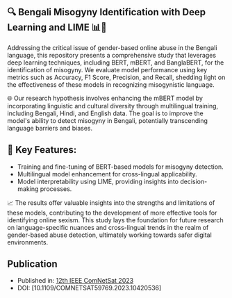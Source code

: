 ## **🔍 Bengali Misogyny Identification with Deep Learning and LIME 📊🔬**

Addressing the critical issue of gender-based online abuse in the Bengali language, this repository presents a comprehensive study that leverages deep learning techniques, including BERT, mBERT, and BanglaBERT, for the identification of misogyny. We evaluate model performance using key metrics such as Accuracy, F1 Score, Precision, and Recall, shedding light on the effectiveness of these models in recognizing misogynistic language.

🌐 Our research hypothesis involves enhancing the mBERT model by incorporating linguistic and cultural diversity through multilingual training, including Bengali, Hindi, and English data. The goal is to improve the model's ability to detect misogyny in Bengali, potentially transcending language barriers and biases.

## **🧐 Key Features:**

- Training and fine-tuning of BERT-based models for misogyny detection.
- Multilingual model enhancement for cross-lingual applicability.
- Model interpretability using LIME, providing insights into decision-making processes.

📈 The results offer valuable insights into the strengths and limitations of these models, contributing to the development of more effective tools for identifying online sexism. This study lays the foundation for future research on language-specific nuances and cross-lingual trends in the realm of gender-based abuse detection, ultimately working towards safer digital environments.


## **Publication**

- Published in: [12th IEEE ComNetSat 2023](https://comnetsat.org/)
- DOI: [10.1109/COMNETSAT59769.2023.10420536]
